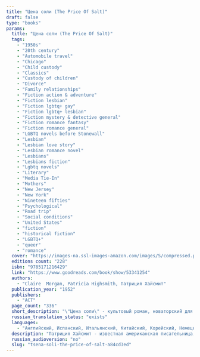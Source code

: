 ```yaml
---
title: "Цена соли (The Price Of Salt)"
draft: false
type: "books"
params:
  title: "Цена соли (The Price Of Salt)"
  tags:
    - "1950s"
    - "20th century"
    - "Automobile travel"
    - "Chicago"
    - "Child custody"
    - "Classics"
    - "Custody of children"
    - "Divorce"
    - "Family relationships"
    - "Fiction action & adventure"
    - "Fiction lesbian"
    - "Fiction lgbtq+ gay"
    - "Fiction lgbtq+ lesbian"
    - "Fiction mystery & detective general"
    - "Fiction romance fantasy"
    - "Fiction romance general"
    - "LGBTQ novels before Stonewall"
    - "Lesbian"
    - "Lesbian love story"
    - "Lesbian romance novel"
    - "Lesbians"
    - "Lesbians fiction"
    - "Lgbtq novels"
    - "Literary"
    - "Media Tie-In"
    - "Mothers"
    - "New Jersey"
    - "New York"
    - "Nineteen fifties"
    - "Psychological"
    - "Road trip"
    - "Social conditions"
    - "United States"
    - "fiction"
    - "historical fiction"
    - "LGBTQ+"
    - "queer"
    - "romance"
  cover: "https://images-na.ssl-images-amazon.com/images/S/compressed.photo.goodreads.com/books/1588791366i/53341254.jpg, https://images-na.ssl-images-amazon.com/images/S/compressed.photo.goodreads.com/books/1451790279i/25622850.jpg"
  editions count: "228"
  isbn: "9785171216429"
  link: "https://www.goodreads.com/book/show/53341254"
  authors:
    - "Claire  Morgan, Patricia Highsmith, Патриция Хайсмит"
  publication_year: "1952"
  publishers:
    - "АСТ"
  page_count: "336"
  short_description: "\"Цена соли\" - культовый роман, новаторский для американской литературы 1950-х годов и актуальный поныне…"
  russian_translation_status: "exists"
  languages:
    - "Английский, Испанский, Итальянский, Китайский, Корейский, Немецкий, Русский"
  description: "Патриция Хайсмит - известная американская писательница, работавшая с жанром рассказа, психологического нуарного детектива и романа. Ее произведения экранизировали Альфред Хичкок, Лилиана Кавани, Вим Вендерс, Рене Клеман и другие. \"Цена соли\" - культовый роман, новаторский для американской литературы 1950-х годов и актуальный поныне. Он рассказывает о нелегком пути, который пришлось преодолеть двум сильным и страстным женщинам - юной и бедной Терезе, работающей продавщицей в универмаге, и домохозяйке Кэрол, вымотанной бракоразводным процессом.\n\nPatricia Highsmith's story of romantic obsession may be one of the most important, but still largely unrecognized, novels of the twentieth century. First published in 1952 and touted as \"the novel of a love that society forbids,\" the book soon became a cult classic.Based on a true story plucked from Highsmith's own life,Caroltells the riveting drama of Therese Belivet, a stage designer trapped in a department-store day job, whose routine is forever shattered by a gorgeous epiphany—the appearance of Carol Aird, a customer who comes in to buy her daughter a Christmas toy. Therese begins to gravitate toward the alluring suburban housewife, who is trapped in a marriage as stultifying as Therese's job. They fall in love and set out across the United States, ensnared by society's confines and the imminent disapproval of others, yet propelled by their infatuation. Carol is a brilliantly written story that may surprise Highsmith fans and will delight those discovering her work.This authorized edition includes an afterword by Patricia Highsmith. Previously titledThe Price of Salt."
  russian_audioversion: "no"
  slug: "tsena-soli-the-price-of-salt-a84cd3ed"
---
```

